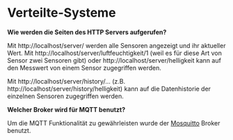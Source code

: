 # Verteilte-Systeme
**Wie werden die Seiten des HTTP Servers aufgerufen?**

Mit http://localhost/server/ werden alle Sensoren angezeigt und ihr aktueller Wert.
Mit http://localhost/server/luftfeuchtigkeit/1 (weil es für diese Art von Sensor zwei Sensoren gibt) oder http://localhost/server/helligkeit kann auf den Messwert von einem
Sensor zugegriffen werden.

Mit http://localhost/server/history/... (z.B. http://localhost/server/history/helligkeit) kann auf die Datenhistorie der einzelnen Sensoren zugegriffen werden.

**Welcher Broker wird für MQTT benutzt?**

Um die MQTT Funktionalität zu gewährleisten wurde der [Mosquitto](https://mosquitto.org) Broker benutzt.
